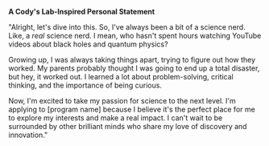 **A Cody's Lab-Inspired Personal Statement**

"Alright, let's dive into this. So, I've always been a bit of a science nerd. Like, a _real_ science nerd. I mean, who hasn't spent hours watching YouTube videos about black holes and quantum physics?

Growing up, I was always taking things apart, trying to figure out how they worked. My parents probably thought I was going to end up a total disaster, but hey, it worked out. I learned a lot about problem-solving, critical thinking, and the importance of being curious.

Now, I'm excited to take my passion for science to the next level. I'm applying to [program name] because I believe it's the perfect place for me to explore my interests and make a real impact. I can't wait to be surrounded by other brilliant minds who share my love of discovery and innovation."
